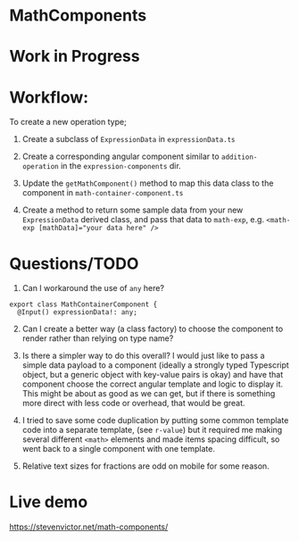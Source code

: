 # MathComponents

# Work in Progress

# Workflow:

To create a new operation type;

1) Create a subclass of `ExpressionData` in `expressionData.ts`

2) Create a corresponding angular component similar to `addition-operation` in the `expression-components` dir.

3) Update the `getMathComponent()` method to map this data class to the component in `math-container-component.ts`

4) Create a method to return some sample data from your new `ExpressionData` derived class, and pass that data to
`math-exp`, e.g.
 `<math-exp [mathData]="your data here" />`

# Questions/TODO

1)  Can I workaround the use of `any` here?
```
export class MathContainerComponent {
  @Input() expressionData!: any;
```

2)  Can I create a better way (a class factory) to choose the component to render rather than relying on type name?

3)  Is there a simpler way to do this overall?  I would just like to pass a simple data payload
to a component (ideally a strongly typed Typescript object, but a generic object with key-value pairs is okay)
and have that component choose the correct angular template and logic to display it.  This might be about as good
as we can get, but if there is something more direct with less code or overhead, that would be great.

4) I tried to save some code duplication by putting some common template code into a separate template,
(see `r-value`) but it required me making several different `<math>` elements and made items spacing difficult, so went back to a single component with one template.

5) Relative text sizes for fractions are odd on mobile for some reason.

# Live demo

https://stevenvictor.net/math-components/

